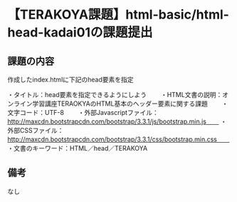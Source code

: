 # 【TERAKOYA課題】html-basic/html-head-kadai01の課題提出
 
## 課題の内容
 
作成したindex.htmlに下記のhead要素を指定

・タイトル：head要素を指定できるようにしよう　　
・HTML文書の説明：オンライン学習講座TERAOKYAのHTML基本のヘッダー要素に関する課題　　
・文字コード：UTF-8　　
・外部Javascriptファイル：http://maxcdn.bootstrapcdn.com/bootstrap/3.3.1/js/bootstrap.min.js　　
・外部CSSファイル：http://maxcdn.bootstrapcdn.com/bootstrap/3.3.1/css/bootstrap.min.css　　
・文書のキーワード：HTML／head／TERAKOYA
 
## 備考
 
なし
